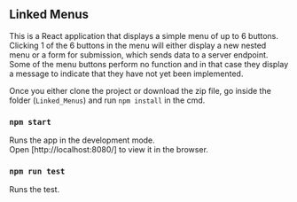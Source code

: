 ## Linked Menus

This is a React application that displays a simple menu of up to 6 buttons. Clicking 1 of the 6 buttons in the menu will either
display a new nested menu or a form for submission, which sends data to a server endpoint.
Some of the menu buttons perform no function and in that case they display a message to indicate that they have not yet been
implemented.

Once you either clone the project or download the zip file, go inside the folder (`Linked_Menus`) and run `npm install` in the cmd. 

### `npm start`

Runs the app in the development mode.<br />
Open [http://localhost:8080/] to view it in the browser.

### `npm run test`

Runs the test.
